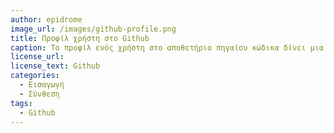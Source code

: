 ```yaml
---
author: epidrome
image_url: /images/github-profile.png
title: Προφίλ χρήστη στο Github 
caption: Το προφίλ ενός χρήστη στο αποθετήριο πηγαίου κώδικα δίνει μια εποπτική εικόνα της ποιότητας και της ποσότητας της συνεισφοράς του σε συνεργατικά έργα και μπορεί να αποτελέσει μοντέλο για τη βελτίωση της πιστοποίησης που δίνουν τα μαθήματα και οι σχολές.
license_url:
license_text: Github
categories:
  - Εισαγωγή
  - Σύνθεση
tags:
  - Github
---
```

